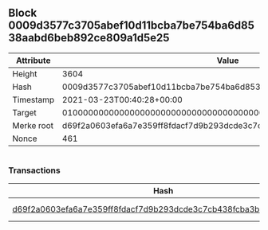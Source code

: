 ## Block 0009d3577c3705abef10d11bcba7be754ba6d8538aabd6beb892ce809a1d5e25

Attribute | Value
--- | ---
Height | 3604
Hash | 0009d3577c3705abef10d11bcba7be754ba6d8538aabd6beb892ce809a1d5e25
Timestamp | 2021-03-23T00:40:28+00:00
Target | 0100000000000000000000000000000000000000000000000000000000000000
Merke root | d69f2a0603efa6a7e359ff8fdacf7d9b293dcde3c7cb438fcba3b01d3cac4379
Nonce | 461

```

```

### Transactions

Hash | Amount
--- | ---
[d69f2a0603efa6a7e359ff8fdacf7d9b293dcde3c7cb438fcba3b01d3cac4379](d69f2a0603efa6a7e359ff8fdacf7d9b293dcde3c7cb438fcba3b01d3cac4379.md) | 10.00000000 SKEPTI 
